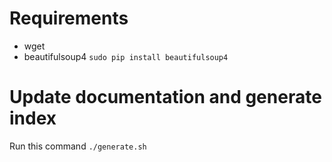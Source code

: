 # Requirements

- wget
- beautifulsoup4 ```sudo pip install beautifulsoup4```

# Update documentation and generate index

Run this command ```./generate.sh```
